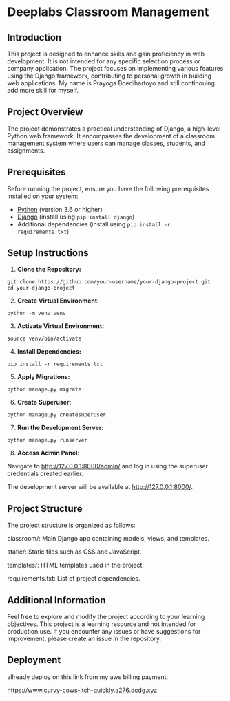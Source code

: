 # Deeplabs Classroom Management

## Introduction

This project is designed to enhance skills and gain proficiency in web development. It is not intended for any specific selection process or company application. The project focuses on implementing various features using the Django framework, contributing to personal growth in building web applications. My name is Prayoga Boedihartoyo and still continouing add more skill for myself.

## Project Overview

The project demonstrates a practical understanding of Django, a high-level Python web framework. It encompasses the development of a classroom management system where users can manage classes, students, and assignments.

## Prerequisites

Before running the project, ensure you have the following prerequisites installed on your system:

- [Python](https://www.python.org/) (version 3.6 or higher)
- [Django](https://www.djangoproject.com/) (install using `pip install django`)
- Additional dependencies (install using `pip install -r requirements.txt`)

## Setup Instructions

1. **Clone the Repository:**
  ```
  git clone https://github.com/your-username/your-django-project.git
  cd your-django-project
  ```
2. **Create Virtual Environment:**
  ```
  python -m venv venv
  ```
3. **Activate Virtual Environment:**
  ```
  source venv/bin/activate
  ```
4. **Install Dependencies:**
  ```
  pip install -r requirements.txt
  ```
5. **Apply Migrations:**
  ```
  python manage.py migrate
  ```
6. **Create Superuser:**
  ```
  python manage.py createsuperuser
  ```
7. **Run the Development Server:**
  ```
  python manage.py runserver
  ```
8. **Access Admin Panel:**

Navigate to http://127.0.0.1:8000/admin/ and log in using the superuser credentials created earlier.

The development server will be available at http://127.0.0.1:8000/.

## Project Structure
The project structure is organized as follows:

 classroom/: Main Django app containing models, views, and templates.

 
 static/: Static files such as CSS and JavaScript.
 
 
 templates/: HTML templates used in the project.
 
 
 requirements.txt: List of project dependencies.

## Additional Information 
Feel free to explore and modify the project according to your learning objectives. This project is a learning resource and not intended for production use. If you encounter any issues or have suggestions for improvement, please create an issue in the repository.

## Deployment
allready deploy on this link from my aws billing payment:

https://www.curvy-cows-itch-quickly.a276.dcdg.xyz
   
